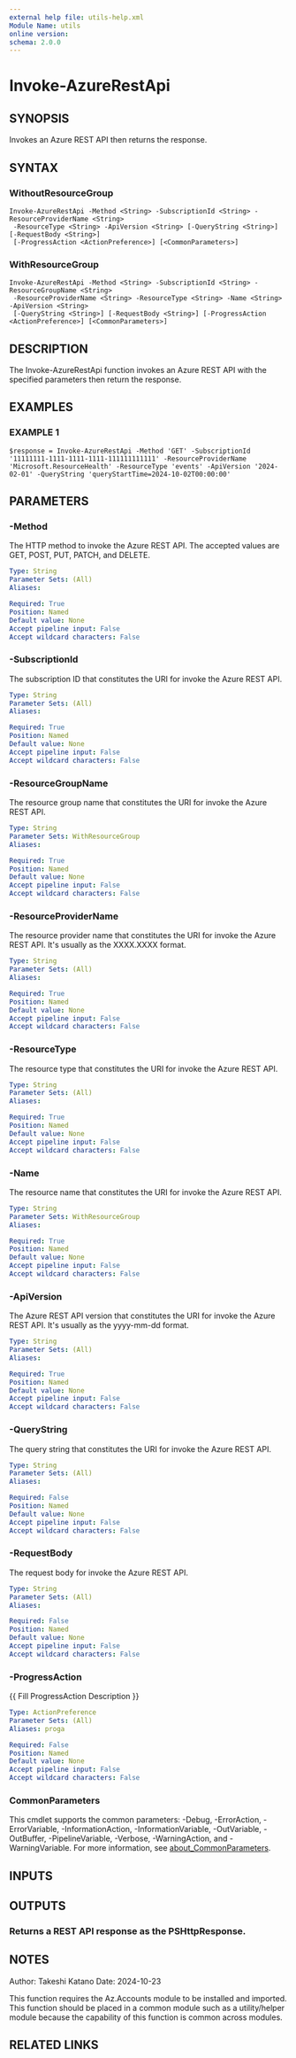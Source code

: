 ```yaml
---
external help file: utils-help.xml
Module Name: utils
online version:
schema: 2.0.0
---
```


# Invoke-AzureRestApi

## SYNOPSIS
Invokes an Azure REST API then returns the response.

## SYNTAX

### WithoutResourceGroup
```
Invoke-AzureRestApi -Method <String> -SubscriptionId <String> -ResourceProviderName <String>
 -ResourceType <String> -ApiVersion <String> [-QueryString <String>] [-RequestBody <String>]
 [-ProgressAction <ActionPreference>] [<CommonParameters>]
```

### WithResourceGroup
```
Invoke-AzureRestApi -Method <String> -SubscriptionId <String> -ResourceGroupName <String>
 -ResourceProviderName <String> -ResourceType <String> -Name <String> -ApiVersion <String>
 [-QueryString <String>] [-RequestBody <String>] [-ProgressAction <ActionPreference>] [<CommonParameters>]
```

## DESCRIPTION
The Invoke-AzureRestApi function invokes an Azure REST API with the specified parameters then return the response.

## EXAMPLES

### EXAMPLE 1
```
$response = Invoke-AzureRestApi -Method 'GET' -SubscriptionId '11111111-1111-1111-1111-111111111111' -ResourceProviderName 'Microsoft.ResourceHealth' -ResourceType 'events' -ApiVersion '2024-02-01' -QueryString 'queryStartTime=2024-10-02T00:00:00'
```

## PARAMETERS

### -Method
The HTTP method to invoke the Azure REST API.
The accepted values are GET, POST, PUT, PATCH, and DELETE.

```yaml
Type: String
Parameter Sets: (All)
Aliases:

Required: True
Position: Named
Default value: None
Accept pipeline input: False
Accept wildcard characters: False
```

### -SubscriptionId
The subscription ID that constitutes the URI for invoke the Azure REST API.

```yaml
Type: String
Parameter Sets: (All)
Aliases:

Required: True
Position: Named
Default value: None
Accept pipeline input: False
Accept wildcard characters: False
```

### -ResourceGroupName
The resource group name that constitutes the URI for invoke the Azure REST API.

```yaml
Type: String
Parameter Sets: WithResourceGroup
Aliases:

Required: True
Position: Named
Default value: None
Accept pipeline input: False
Accept wildcard characters: False
```

### -ResourceProviderName
The resource provider name that constitutes the URI for invoke the Azure REST API.
It's usually as the XXXX.XXXX format.

```yaml
Type: String
Parameter Sets: (All)
Aliases:

Required: True
Position: Named
Default value: None
Accept pipeline input: False
Accept wildcard characters: False
```

### -ResourceType
The resource type that constitutes the URI for invoke the Azure REST API.

```yaml
Type: String
Parameter Sets: (All)
Aliases:

Required: True
Position: Named
Default value: None
Accept pipeline input: False
Accept wildcard characters: False
```

### -Name
The resource name that constitutes the URI for invoke the Azure REST API.

```yaml
Type: String
Parameter Sets: WithResourceGroup
Aliases:

Required: True
Position: Named
Default value: None
Accept pipeline input: False
Accept wildcard characters: False
```

### -ApiVersion
The Azure REST API version that constitutes the URI for invoke the Azure REST API.
It's usually as the yyyy-mm-dd format.

```yaml
Type: String
Parameter Sets: (All)
Aliases:

Required: True
Position: Named
Default value: None
Accept pipeline input: False
Accept wildcard characters: False
```

### -QueryString
The query string that constitutes the URI for invoke the Azure REST API.

```yaml
Type: String
Parameter Sets: (All)
Aliases:

Required: False
Position: Named
Default value: None
Accept pipeline input: False
Accept wildcard characters: False
```

### -RequestBody
The request body for invoke the Azure REST API.

```yaml
Type: String
Parameter Sets: (All)
Aliases:

Required: False
Position: Named
Default value: None
Accept pipeline input: False
Accept wildcard characters: False
```

### -ProgressAction
{{ Fill ProgressAction Description }}

```yaml
Type: ActionPreference
Parameter Sets: (All)
Aliases: proga

Required: False
Position: Named
Default value: None
Accept pipeline input: False
Accept wildcard characters: False
```

### CommonParameters
This cmdlet supports the common parameters: -Debug, -ErrorAction, -ErrorVariable, -InformationAction, -InformationVariable, -OutVariable, -OutBuffer, -PipelineVariable, -Verbose, -WarningAction, and -WarningVariable. For more information, see [about_CommonParameters](http://go.microsoft.com/fwlink/?LinkID=113216).

## INPUTS

## OUTPUTS

### Returns a REST API response as the PSHttpResponse.
## NOTES
Author: Takeshi Katano
Date: 2024-10-23

This function requires the Az.Accounts module to be installed and imported.
This function should be placed in a common module such as a utility/helper module because the capability of this function is common across modules.

## RELATED LINKS
